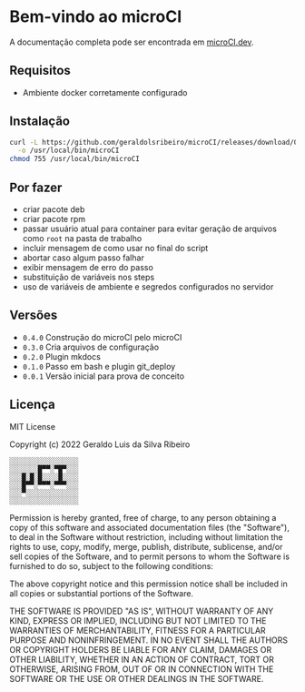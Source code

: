 # Bem-vindo ao microCI

A documentação completa pode ser encontrada em [microCI.dev](https://microci.dev).

## Requisitos

* Ambiente docker corretamente configurado

## Instalação

```bash
curl -L https://github.com/geraldolsribeiro/microCI/releases/download/0.4.0/microCI \
  -o /usr/local/bin/microCI
chmod 755 /usr/local/bin/microCI
```

## Por fazer

* criar pacote deb
* criar pacote rpm
* passar usuário atual para container para evitar geração de arquivos como `root` na pasta de trabalho
* incluir mensagem de como usar no final do script
* abortar caso algum passo falhar
* exibir mensagem de erro do passo
* substituição de variáveis nos steps
* uso de variáveis de ambiente e segredos configurados no servidor

## Versões

* `0.4.0` Construção do microCI pelo microCI
* `0.3.0` Cria arquivos de configuração
* `0.2.0` Plugin mkdocs
* `0.1.0` Passo em bash e plugin git_deploy
* `0.0.1` Versão inicial para prova de conceito

## Licença

MIT License

Copyright (c) 2022 Geraldo Luis da Silva Ribeiro

```
░░░░░░░░░░░░░░░░░
░░░░░░░█▀▀░▀█▀░░░
░░░█░█░█░░░░█░░░░
░░░█▀▀░▀▀▀░▀▀▀░░░
░░░▀░░░░░░░░░░░░░
░░░░░░░░░░░░░░░░░
```

Permission is hereby granted, free of charge, to any person obtaining a copy
of this software and associated documentation files (the "Software"), to deal
in the Software without restriction, including without limitation the rights
to use, copy, modify, merge, publish, distribute, sublicense, and/or sell
copies of the Software, and to permit persons to whom the Software is
furnished to do so, subject to the following conditions:

The above copyright notice and this permission notice shall be included in
all copies or substantial portions of the Software.

THE SOFTWARE IS PROVIDED "AS IS", WITHOUT WARRANTY OF ANY KIND, EXPRESS OR
IMPLIED, INCLUDING BUT NOT LIMITED TO THE WARRANTIES OF MERCHANTABILITY,
FITNESS FOR A PARTICULAR PURPOSE AND NONINFRINGEMENT. IN NO EVENT SHALL THE
AUTHORS OR COPYRIGHT HOLDERS BE LIABLE FOR ANY CLAIM, DAMAGES OR OTHER
LIABILITY, WHETHER IN AN ACTION OF CONTRACT, TORT OR OTHERWISE, ARISING FROM,
OUT OF OR IN CONNECTION WITH THE SOFTWARE OR THE USE OR OTHER DEALINGS IN THE
SOFTWARE.
 
